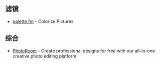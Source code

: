 ## 滤镜

- [palette.fm](https://palette.fm/) - Colorize Pictures

## 综合

- [PhotoRoom](https://www.photoroom.com/) - Create professional designs for free with our all-in-one creative photo editing platform.
